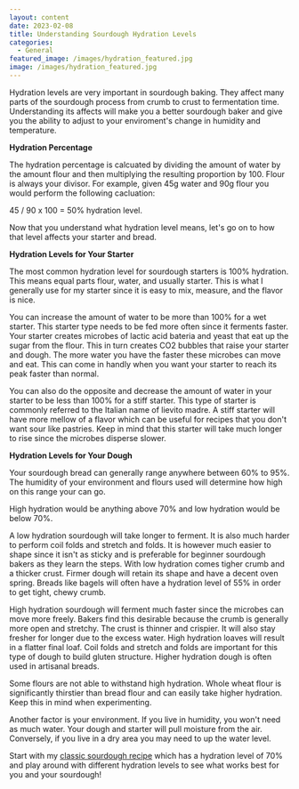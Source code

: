 ```yaml
---
layout: content
date: 2023-02-08
title: Understanding Sourdough Hydration Levels
categories:
  - General
featured_image: /images/hydration_featured.jpg
image: /images/hydration_featured.jpg
---
```


Hydration levels are very important in sourdough baking. They affect many parts of the sourdough process from crumb to crust to fermentation time. Understanding its affects will make you a better sourdough baker and give you the ability to adjust to your enviroment's change in humidity and temperature.

**Hydration Percentage**

The hydration percentage is calcuated by dividing the amount of water by the amount flour and then multiplying the resulting proportion by 100. Flour is always your divisor. For example, given 45g water and 90g flour you would perform the following cacluation:

45 / 90 x 100 = 50% hydration level.

Now that you understand what hydration level means, let's go on to how that level affects your starter and bread.

**Hydration Levels for Your Starter**

The most common hydration level for sourdough starters is 100% hydration. This means equal parts flour, water, and usually starter. This is what I generally use for my starter since it is easy to mix, measure, and the flavor is nice.

You can increase the amount of water to be more than 100% for a wet starter. This starter type needs to be fed more often since it ferments faster. Your starter creates microbes of lactic acid bateria and yeast that eat up the sugar from the flour. This in turn creates CO2 bubbles that raise your starter and dough. The more water you have the faster these microbes can move and eat. This can come in handly when you want your starter to reach its peak faster than normal.

You can also do the opposite and decrease the amount of water in your starter to be less than 100% for a stiff starter.
This type of starter is commonly referred to the Italian name of lievito madre. A stiff starter will have more mellow of a flavor which can be useful for recipes that you don't want sour like pastries. Keep in mind that this starter will take much longer to rise since the microbes disperse slower.

**Hydration Levels for Your Dough**

Your sourdough bread can generally range anywhere between 60% to 95%. The humidity of your environment and flours used will determine how high on this range your can go.

High hydration would be anything above 70% and low hydration would be below 70%.

A low hydration sourdough will take longer to ferment. It is also much harder to perform coil folds and stretch and folds. It is however much easier to shape since it isn't as sticky and is preferable for beginner sourdough bakers as they learn the steps. With low hydration comes tigher crumb and a thicker crust. Firmer dough will retain its shape and have a decent oven spring. Breads like bagels will often have a hydration level of 55% in order to get tight, chewy crumb.

High hydration sourdough will ferment much faster since the microbes can move more freely. Bakers find this desirable because the crumb is generally more open and stretchy. The crust is thinner and crispier. It will also stay fresher for longer due to the excess water. High hydration loaves will result in a flatter final loaf. Coil folds and stretch and folds are important for this type of dough to build gluten structure. Higher hydration dough is often used in artisanal breads.

Some flours are not able to withstand high hydration. Whole wheat flour is significantly thirstier than bread flour and can easily take higher hydration. Keep this in mind when experimenting.

Another factor is your environment. If you live in humidity, you won't need as much water. Your dough and starter will pull moisture from the air. Conversely, if you live in a dry area you may need to up the water level.

Start with my [classic sourdough recipe](https://www.sourdoughathome.com/breads/2023/01/13/classic-sourdough/) which has a hydration level of 70% and play around with different hydration levels to see what works best for you and your sourdough!
